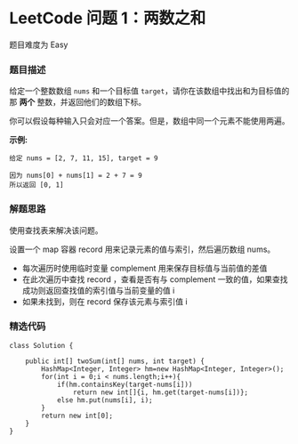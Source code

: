   
# LeetCode 问题 1：两数之和

题目难度为 Easy

### 题目描述

给定一个整数数组 `nums` 和一个目标值 `target`，请你在该数组中找出和为目标值的那 **两个** 整数，并返回他们的数组下标。

你可以假设每种输入只会对应一个答案。但是，数组中同一个元素不能使用两遍。

**示例:**

```
给定 nums = [2, 7, 11, 15], target = 9

因为 nums[0] + nums[1] = 2 + 7 = 9
所以返回 [0, 1]
```

### 解题思路

使用查找表来解决该问题。

设置一个 map 容器 record 用来记录元素的值与索引，然后遍历数组 nums。

* 每次遍历时使用临时变量 complement 用来保存目标值与当前值的差值
* 在此次遍历中查找 record ，查看是否有与 complement 一致的值，如果查找成功则返回查找值的索引值与当前变量的值 i
* 如果未找到，则在 record 保存该元素与索引值 i

### 精选代码

```
class Solution {
    
    public int[] twoSum(int[] nums, int target) {
        HashMap<Integer, Integer> hm=new HashMap<Integer, Integer>();
        for(int i = 0;i < nums.length;i++){
            if(hm.containsKey(target-nums[i]))
                return new int[]{i, hm.get(target-nums[i])};
            else hm.put(nums[i], i);
        }
        return new int[0];
    }
}
```

